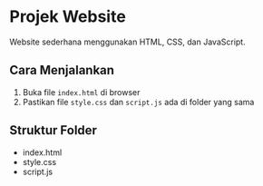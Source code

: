 # Projek Website 

Website sederhana menggunakan HTML, CSS, dan JavaScript.

## Cara Menjalankan
1. Buka file `index.html` di browser
2. Pastikan file `style.css` dan `script.js` ada di folder yang sama

## Struktur Folder
- index.html
- style.css
- script.js

